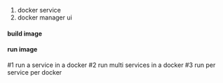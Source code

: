 1.  docker service
2.  docker manager ui



#### build image
#### run image

#1 run a service in a docker
#2 run multi services in a docker
#3 run per service per docker 
